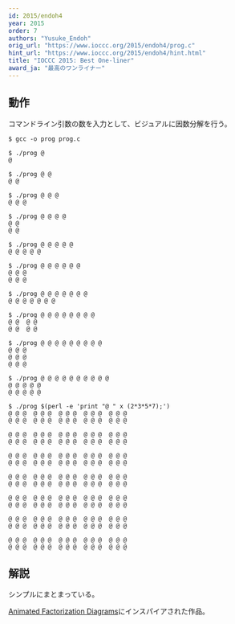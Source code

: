 ```yaml
---
id: 2015/endoh4
year: 2015
order: 7
authors: "Yusuke_Endoh"
orig_url: "https://www.ioccc.org/2015/endoh4/prog.c"
hint_url: "https://www.ioccc.org/2015/endoh4/hint.html"
title: "IOCCC 2015: Best One-liner"
award_ja: "最高のワンライナー"
---
```


## 動作

コマンドライン引数の数を入力として、ビジュアルに因数分解を行う。

```
$ gcc -o prog prog.c

$ ./prog @
@ 

$ ./prog @ @
@ @ 

$ ./prog @ @ @
@ @ @ 

$ ./prog @ @ @ @
@ @ 
@ @ 

$ ./prog @ @ @ @ @
@ @ @ @ @ 

$ ./prog @ @ @ @ @ @
@ @ @ 
@ @ @ 

$ ./prog @ @ @ @ @ @ @
@ @ @ @ @ @ @ 

$ ./prog @ @ @ @ @ @ @ @
@ @  @ @  
@ @  @ @  

$ ./prog @ @ @ @ @ @ @ @ @
@ @ @ 
@ @ @ 
@ @ @ 

$ ./prog @ @ @ @ @ @ @ @ @ @
@ @ @ @ @ 
@ @ @ @ @

$ ./prog $(perl -e 'print "@ " x (2*3*5*7);')
@ @ @  @ @ @  @ @ @  @ @ @  @ @ @
@ @ @  @ @ @  @ @ @  @ @ @  @ @ @

@ @ @  @ @ @  @ @ @  @ @ @  @ @ @
@ @ @  @ @ @  @ @ @  @ @ @  @ @ @

@ @ @  @ @ @  @ @ @  @ @ @  @ @ @
@ @ @  @ @ @  @ @ @  @ @ @  @ @ @

@ @ @  @ @ @  @ @ @  @ @ @  @ @ @
@ @ @  @ @ @  @ @ @  @ @ @  @ @ @

@ @ @  @ @ @  @ @ @  @ @ @  @ @ @
@ @ @  @ @ @  @ @ @  @ @ @  @ @ @

@ @ @  @ @ @  @ @ @  @ @ @  @ @ @
@ @ @  @ @ @  @ @ @  @ @ @  @ @ @

@ @ @  @ @ @  @ @ @  @ @ @  @ @ @
@ @ @  @ @ @  @ @ @  @ @ @  @ @ @
```

## 解説

シンプルにまとまっている。

[Animated Factorization Diagrams](http://www.datapointed.net/visualizations/math/factorization/animated-diagrams/)にインスパイアされた作品。
